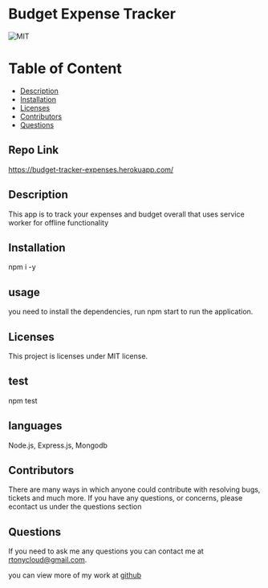 # Budget Expense Tracker
  ![MIT](https://img.shields.io/badge/license-MIT-blue.svg)


# Table of Content
* [Description](#description)
* [Installation](#installation)
* [Licenses](#licenses)
* [Contributors](#contributors)
* [Questions](#questions)

## Repo Link
https://budget-tracker-expenses.herokuapp.com/

## Description 
This app is to track your expenses and budget overall that uses service worker for offline functionality

## Installation
npm i -y

## usage
you need to install the dependencies, run npm start to run the application. 

## Licenses  
  This project is licenses under MIT license.

## test
npm test

## languages
Node.js, Express.js, Mongodb

## Contributors
There are many ways in which anyone could contribute with resolving bugs, tickets and much more. If you have any questions, or concerns, please econtact us under the questions section

## Questions
If you need to ask me any questions you can contact me at rtonycloud@gmail.com.

 you can view more of my work at [github](https://github.com/Rtonycloud)
